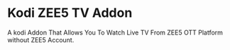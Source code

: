 # Kodi ZEE5 TV Addon
 A kodi Addon That Allows You To Watch Live TV From ZEE5 OTT Platform without ZEE5 Account.
